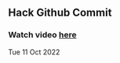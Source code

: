 
 ## Hack Github Commit 
 ### Watch video <a href="https://www.youtube.com">here</a> 
 Tue 11 Oct 2022 
